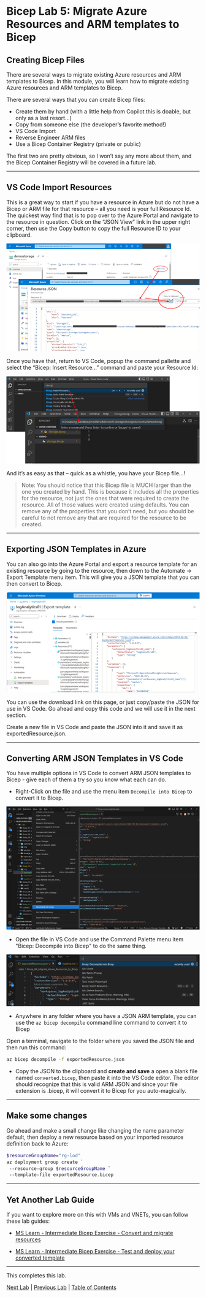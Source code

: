 # Bicep Lab 5: Migrate Azure Resources and ARM templates to Bicep

## Creating Bicep Files

There are several ways to migrate existing Azure resources and ARM templates to Bicep. In this module, you will learn how to migrate existing Azure resources and ARM templates to Bicep.

There are several ways that you can create Bicep files:

- Create them by hand (with a little help from Copilot this is doable, but only as a last resort…)
- Copy from someone else (the developer’s favorite method!)
- VS Code Import
- Reverse Engineer ARM files
- Use a Bicep Container Registry (private or public)

The first two are pretty obvious, so I won’t say any more about them, and the Bicep Container Registry will be covered in a future lab.

---

## VS Code Import Resources

This is a great way to start if you have a resource in Azure but do not have a Bicep or ARM file for that resource – all you need is your full Resource Id. The quickest way find that is to pop over to the Azure Portal and navigate to the resource in question. Click on the “JSON View” link in the upper right corner, then use the Copy button to copy the full Resource ID to your clipboard.

![Get Resource Id](img/CreatingBicep_01.png)

Once you have that, return to VS Code, popup the command pallette and select the “Bicep: Insert Resource…” command and paste your Resource Id:

![Use Resource Id](img/CreatingBicep_02.png)

And it’s as easy as that – quick as a whistle, you have your Bicep file…!

> Note: You should notice that this Bicep file is MUCH larger than the one you created by hand. This is because it includes all the properties for the resource, not just the ones that were required to create the resource. All of those values were created using defaults. You can remove any of the properties that you don’t need, but you should be careful to not remove any that are required for the resource to be created.

---

## Exporting JSON Templates in Azure

You can also go into the Azure Portal and export a resource template for an existing resource by going to the resource, then down to the Automate -> Export Template menu item. This will give you a JSON template that you can then convert to Bicep.

![Export Template](img/Export_01.png)

You can use the download link on this page, or just copy/paste the JSON for use in VS Code. Go ahead and copy this code and we will use it in the next section.

Create a new file in VS Code and paste the JSON into it and save it as exportedResource.json.

---

## Converting ARM JSON Templates in VS Code

You have multiple options in VS Code to convert ARM JSON templates to Bicep - give each of them a try so you know what each can do.

- Right-Click on the file and use the menu item `Decompile into Bicep` to convert it to Bicep.  

![Export Template](img/DecompileToBicep_01.png)

- Open the file in VS Code and use the Command Palette menu item "Bicep: Decompile into Bicep" to do the same thing.

![Export Template](img/DecompileToBicep_02.png)

- Anywhere in any folder where you have a JSON ARM template, you can use the `az bicep decompile` command line command to convert it to Bicep

Open a terminal, navigate to the folder where you saved the JSON file and then run this command:

```bash
az bicep decompile -f exportedResource.json
```

- Copy the JSON to the clipboard and **create and save** a open a blank file named `converted.bicep`, then paste it into the VS Code editor.  The editor should recognize that this is valid ARM JSON and since your file extension is .bicep, it will convert it to Bicep for you auto-magically.

---

## Make some changes

Go ahead and make a small change like changing the name parameter default, then deploy a new resource based on your imported resource definition back to Azure:

``` bash
$resourceGroupName="rg-lod"
az deployment group create `
 --resource-group $resourceGroupName `
 --template-file exportedResource.bicep
```

---

## Yet Another Lab Guide

If you want to explore more on this with VMs and VNETs, you can follow these lab guides:

- [MS Learn - Intermediate Bicep Exercise - Convert and migrate resources](https://learn.microsoft.com/en-us/training/modules/migrate-azure-resources-bicep/3-exercise-convert-migrate-resources)

- [MS Learn - Intermediate Bicep Exercise - Test and deploy your converted template](https://learn.microsoft.com/en-us/training/modules/migrate-azure-resources-bicep/7-exercise-test-deploy-converted-template)

---

This completes this lab.

[Next Lab](../06_Modules/readme.md) | [Previous Lab](../04_Conditions_and_Loops/readme.md) | [Table of Contents](./readme.md)
